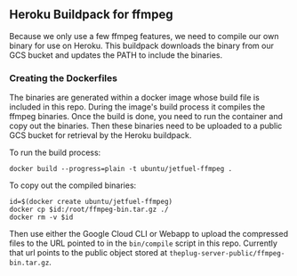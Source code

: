 ## Heroku Buildpack for ffmpeg
Because we only use a few ffmpeg features, we need to compile our own binary for use on Heroku. This buildpack downloads the binary from our GCS bucket and updates the PATH to include the binaries.

### Creating the Dockerfiles
The binaries are generated within a docker image whose build file is included in this repo. During the image's build process it compiles the ffmpeg binaries. Once the build is done, you need to run the container and copy out the binaries. Then these binaries need to be uploaded to a public GCS bucket for retrieval by the Heroku buildpack.  

To run the build process:
```
docker build --progress=plain -t ubuntu/jetfuel-ffmpeg .
```

To copy out the compiled binaries:
```
id=$(docker create ubuntu/jetfuel-ffmpeg)
docker cp $id:/root/ffmpeg-bin.tar.gz ./
docker rm -v $id
```

Then use either the Google Cloud CLI or Webapp to upload the compressed files to the URL pointed to in the `bin/compile` script in this repo. Currently that url points to the public object stored at `theplug-server-public/ffmpeg-bin.tar.gz`.

